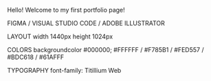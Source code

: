Hello! Welcome to my first portfolio page!

FIGMA / VISUAL STUDIO CODE / ADOBE ILLUSTRATOR 

LAYOUT
width  1440px
height 1024px

COLORS
backgroundcolor  #000000;
#FFFFFF / #F785B1 / #FED557 / #BDC618 / #61AFFF 

TYPOGRAPHY
font-family: Titillium Web
